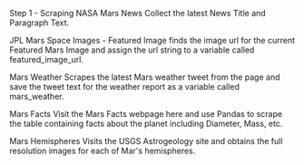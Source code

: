 
Step 1 - Scraping
NASA Mars News
Collect the latest News Title and Paragraph Text. 

JPL Mars Space Images - Featured Image
finds the image url for the current Featured Mars Image and assign the url string to a variable called featured_image_url.

Mars Weather
Scrapes the latest Mars weather tweet from the page and save the tweet text for the weather report as a variable called mars_weather.

Mars Facts
Visit the Mars Facts webpage here and use Pandas to scrape the table containing facts about the planet including Diameter, Mass, etc.

Mars Hemispheres
Visits the USGS Astrogeology site and obtains the full resolution images for each of Mar's hemispheres.


